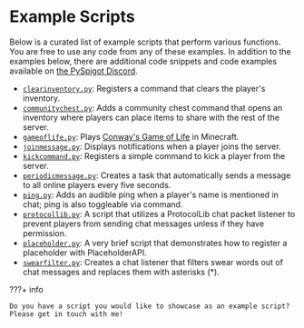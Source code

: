 # Example Scripts

Below is a curated list of example scripts that perform various functions. You are free to use any code from any of these examples. In addition to the examples below, there are additional code snippets and code examples available on [the PySpigot Discord](https://discord.gg/f2u7nzRwuk).

- [`clearinventory.py`](https://github.com/magicmq/pyspigot/blob/master/examples/clearinventory.py): Registers a command that clears the player's inventory.
- [`communitychest.py`](https://github.com/magicmq/pyspigot/blob/master/examples/communitychest.py): Adds a community chest command that opens an inventory where players can place items to share with the rest of the server.
- [`gameoflife.py`](https://github.com/magicmq/pyspigot/blob/master/examples/gameoflife.py): Plays [Conway's Game of Life](https://en.wikipedia.org/wiki/Conway%27s_Game_of_Life) in Minecraft.
- [`joinmessage.py`](https://github.com/magicmq/pyspigot/blob/master/examples/joinmessage.py): Displays notifications when a player joins the server.
- [`kickcommand.py`](https://github.com/magicmq/PySpigot/blob/master/examples/kickcommand.py): Registers a simple command to kick a player from the server.
- [`periodicmessage.py`](https://github.com/magicmq/PySpigot/blob/master/examples/periodicmessage.py): Creates a task that automatically sends a message to all online players every five seconds.
- [`ping.py`](https://github.com/magicmq/pyspigot/blob/master/examples/ping.py): Adds an audible ping when a player's name is mentioned in chat; ping is also toggleable via command.
- [`protocollib.py`](https://github.com/magicmq/pyspigot/blob/master/examples/protocollib.py): A script that utilizes a ProtocolLib chat packet listener to prevent players from sending chat messages unless if they have permission.
- [`placeholder.py`](https://github.com/magicmq/pyspigot/blob/master/examples/placeholder.py): A very brief script that demonstrates how to register a placeholder with PlaceholderAPI.
- [`swearfilter.py`](https://github.com/magicmq/PySpigot/blob/master/examples/swearfilter.py): Creates a chat listener that filters swear words out of chat messages and replaces them with asterisks (\*).

???+ info

    Do you have a script you would like to showcase as an example script? Please get in touch with me!